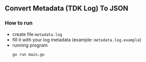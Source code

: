 ## Convert Metadata (TDK Log) To JSON

### How to run
- create file `metadata.log`
- fill it with your log metadata (example: `metadata.log.example`)
- running program
    ```bash
    go run main.go
    ```